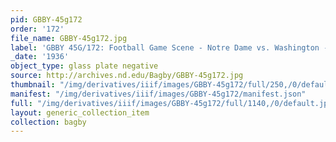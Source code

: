 ```yaml
---
pid: GBBY-45g172
order: '172'
file_name: GBBY-45g172.jpg
label: 'GBBY 45G/172: Football Game Scene - Notre Dame vs. Washington - 1936'
_date: '1936'
object_type: glass plate negative
source: http://archives.nd.edu/Bagby/GBBY-45g172.jpg
thumbnail: "/img/derivatives/iiif/images/GBBY-45g172/full/250,/0/default.jpg"
manifest: "/img/derivatives/iiif/images/GBBY-45g172/manifest.json"
full: "/img/derivatives/iiif/images/GBBY-45g172/full/1140,/0/default.jpg"
layout: generic_collection_item
collection: bagby
---
```

